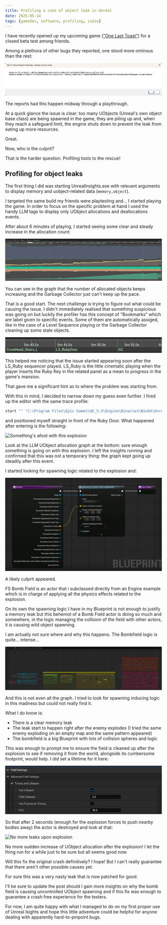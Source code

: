 ```yaml
---
title: Profiling a case of object leak in Unreal
date: 2025-05-14
tags: [gamedev, software, profiling, indie]
---
```


I have recently opened up my upcoming game (["One Last Toast"](https://store.steampowered.com/app/3639210/One_Last_Toast/)) for a closed beta test among friends.

Among a plethora of other bugs they reported, one stood more ominous than the rest:

<img src="./crash.jpg" alt="Stop spawning stuff!">

The reports had this happen midway through a playthrough.

At a quick glance the issue is clear: too many UObjects (Unreal's own object base class) are being spawned in the game, they are piling up and, when they reach a safeguard limit, the engine shuts down to prevent the leak from eating up more resources.

Great.

Now, who is the culprit?

That is the harder question. Profiling tools to the rescue!

## Profiling for object leaks

The first thing I did was starting UnrealInsights.exe with relevant arguments to display memory and uobject-related data (`memory,object`).

I targeted the same build my friends were playtesting and... I started playing the game. In order to focus on the specific problem at hand I used the handy LLM tags to display only UObject allocations and deallocations events.

After about 6 minutes of playing, I started seeing some clear and steady increase in the allocation count:

<img src="./the_issue.png" alt="That's no good">

You can see in the graph that the number of allocated objects keeps increasing and the Garbage Collector just can't keep up the pace.

That is a good start. The next challenge is trying to figure out what could be causing the issue. I didn't immediately realised that something suspicious was going on but luckily the profiler has this concept of "Bookmarks" which are label given to specific events. Some of them are automatically assiged, like in the case of a Level Sequence playing or the Garbage Collector cleaning up some stale objects.

<img src="./bookmarks.png" alt="Find your bearings">

This helped me noticing that the issue started appearing soon after the LS_Ruby sequencer played. LS_Ruby is the little cinematic playing when the player inserts the Ruby Key in the related panel as a mean to progress in the game's mansion.

That gave me a significant hint as to where the problem was starting from.

With this in mind, I decided to narrow down my guess even further. I fired up the editor with the same trace profile:

```bash
start "" "C:\Program Files\Epic Games\UE_5.X\Engine\Binaries\Win64\UnrealEditor.exe" OneLastToast.uproject -trace=default,memory,object,loadtime -statnamedevents
```

and positioned myself straight in front of the Ruby Door.
What happened after entering is the following:

<img src="./leak_before.gif" alt="Something's afoot with this explosion">

Look at the LLM UObject allocation graph at the bottom: sure enough something is going on with this explosion. I left the insights running and confirmed that this was not a temporary thing: the graph kept going up steadily after this event.

I started looking for spawning logic related to the explosion and:

<img src="./spawn-mischief.png" alt="The culprit">

A likely culprit appeared.

FS Bomb Field is an actor that i subclassed directly from an Engine example which is in charge of applying all the physics effects related to the explosion.

On its own the spawning logic I have in my Blueprint is not enough to justify a memory leak but this behemot of a Bomb Field actor is doing so much and somewhere, in the logic managing the collision of the field with other actors, it is causing wild object spawning. 

I am actually not sure where and why this happens. The Bombfield logic is quite... intense...

<img src="./bombfield_bp.png" alt="Bombfield madness">

And this is not even all the graph. I tried to look for spawning inducing logic in this madness but could not really find it.

What I do know is:

- There is a clear memory leak
- The leak start to happen right after the enemy explodes (I tried the same enemy exploding on an empty map and the same pattern appeared)
- The bombfield is a big Blueprint with lots of collision spheres and logic

This was enough to prompt me to ensure the field is cleaned up after the explosion to see if removing it from the world, alongside its cumbersome footprint, would help. I did set a lifetime for it here:

<img src="./fix_field.png" alt="Destroy the field after 2 seconds!">

So that after 2 seconds (enough for the explosion forces to push nearby bodies away) the actor is destroyed and look at that:

<img src="./leak_after.gif" alt="No more leaks upon explosion">

No more sudden increase of UObject allocation after the explosion! I let the thing run for a while just to be sure but all seems good now.

Will this fix the original crash definitively? I hope! But I can't really guarantee that there aren't other possible causes yet. 

For sure this was a very nasty leak that is now patched for good.

I'll be sure to update the post should I gain more insights on why the bomb field is causing uncontrolled UObject spawning and if this fix was enough to guarantee a crash free experience for the testers.

For now, I am quite happy with what I managed to do on my first proper use of Unreal Isights and hope this little adventure could be helpful for anyone dealing with apparently hard-to-pinpoint bugs.